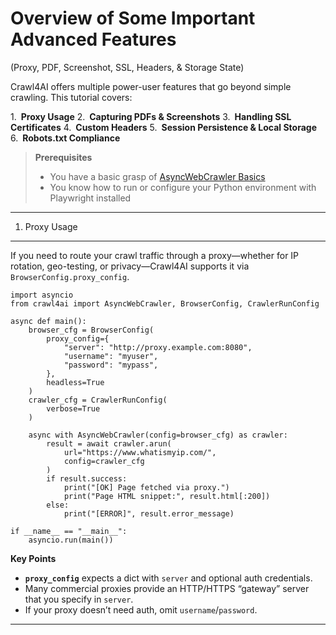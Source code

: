 Overview of Some Important Advanced Features
============================================

(Proxy, PDF, Screenshot, SSL, Headers, & Storage State)

Crawl4AI offers multiple power-user features that go beyond simple crawling. This tutorial covers:

1. **Proxy Usage**
2. **Capturing PDFs & Screenshots**
3. **Handling SSL Certificates**
4. **Custom Headers**
5. **Session Persistence & Local Storage**
6. **Robots.txt Compliance**

> **Prerequisites**
> - You have a basic grasp of [AsyncWebCrawler Basics](../../core/simple-crawling/)
> - You know how to run or configure your Python environment with Playwright installed

---

1. Proxy Usage
--------------

If you need to route your crawl traffic through a proxy—whether for IP rotation, geo-testing, or privacy—Crawl4AI supports it via `BrowserConfig.proxy_config`.

```
import asyncio
from crawl4ai import AsyncWebCrawler, BrowserConfig, CrawlerRunConfig

async def main():
    browser_cfg = BrowserConfig(
        proxy_config={
            "server": "http://proxy.example.com:8080",
            "username": "myuser",
            "password": "mypass",
        },
        headless=True
    )
    crawler_cfg = CrawlerRunConfig(
        verbose=True
    )

    async with AsyncWebCrawler(config=browser_cfg) as crawler:
        result = await crawler.arun(
            url="https://www.whatismyip.com/",
            config=crawler_cfg
        )
        if result.success:
            print("[OK] Page fetched via proxy.")
            print("Page HTML snippet:", result.html[:200])
        else:
            print("[ERROR]", result.error_message)

if __name__ == "__main__":
    asyncio.run(main())
```

**Key Points**
- **`proxy_config`** expects a dict with `server` and optional auth credentials.
- Many commercial proxies provide an HTTP/HTTPS “gateway” server that you specify in `server`.
- If your proxy doesn’t need auth, omit `username`/`password`.

---